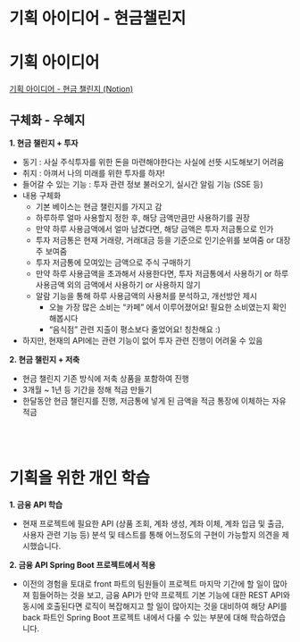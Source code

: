 # 기획 아이디어 - 현금챌린지
# 기획 아이디어
[기획 아이디어 - 현금 챌린지 (Notion)](https://ssafy-study-daejeon-class4.notion.site/5a64edef4ef24d53b7236660c8b9f8cd)
<br />

## 구체화 - 우혜지

**1. 현금 챌린지 + 투자**

- 동기 : 사실 주식투자를 위한 돈을 마련해야한다는 사실에 선뜻 시도해보기 어려움
- 취지 : 아껴서 나의 미래를 위한 투자를 하자!
- 들어갈 수 있는 기능 : 투자 관련 정보 불러오기, 실시간 알림 기능 (SSE 등)
- 내용 구체화
    - 기본 베이스는 현금 챌린지를 가지고 감
    - 하루하루 얼마 사용할지 정한 후, 해당 금액만큼만 사용하기를 권장
    - 만약 하루 사용금액에서 얼마 남겼다면, 해당 금액은 투자 저금통으로 인가
    - 투자 저금통은 현재 거래량, 거래대금 등을 기준으로 인기순위를 보여줌 or 대장주 보여줌
    - 투자 저금통에 모여있는 금액으로 주식 구매하기
    - 만약 하루 사용금액을 초과해서 사용한다면, 투자 저금통에서 사용하기 or 하루 사용금액 외의 금액에서 사용하기 or 사용하지 않기
    - 알람 기능을 통해 하루 사용금액의 사용처를 분석하고, 개선방안 제시
        - 오늘 가장 많은 소비는 “카페” 에서 이루어졌어요! 필요한 소비였는지 확인해봅시다
        - “음식점” 관련 지출이 평소보다 줄었어요! 칭찬해요 :)
- 하지만, 현재의 API에는 관련 기능이 없어 투자 관련 진행이 어려울 수 있음


**2. 현금 챌린지 + 저축**

- 현금 챌린지 기존 방식에 저축 상품을 포함하여 진행
- 3개월 ~ 1년 등 기간을 정해 적금 만들기
- 한달동안 현금 챌린지를 진행, 저금통에 넣게 된 금액을 적금 통장에 이체하는 자유 적금

<br />
<br />

# 기획을 위한 개인 학습

**1. 금융 API 학습**

- 현재 프로젝트에 필요한 API (상품 조회, 계좌 생성, 계좌 이체, 계좌 입금 및 출금, 사용자 관련 기능 등) 분석 및 테스트를 통해
  어느정도의 구현이 가능할지 의견을 제시했습니다.

**2. 금융 API Spring Boot 프로젝트에서 적용**

- 이전의 경험을 토대로 front 파트의 팀원들이 프로젝트 마지막 기간에 할 일이 많아져 힘들어하는 것을 보고,
  금융 API가 만약 프로젝트 기본 기능에 대한 REST API와 동시에 호출된다면 로직이 복잡해지고 할 일이 많아지는 것을 대비하여
  해당 API를 back 파트인 Spring Boot 프로젝트 내에서 다룰 수 있는 부분에 대해 학습하였습니다.

